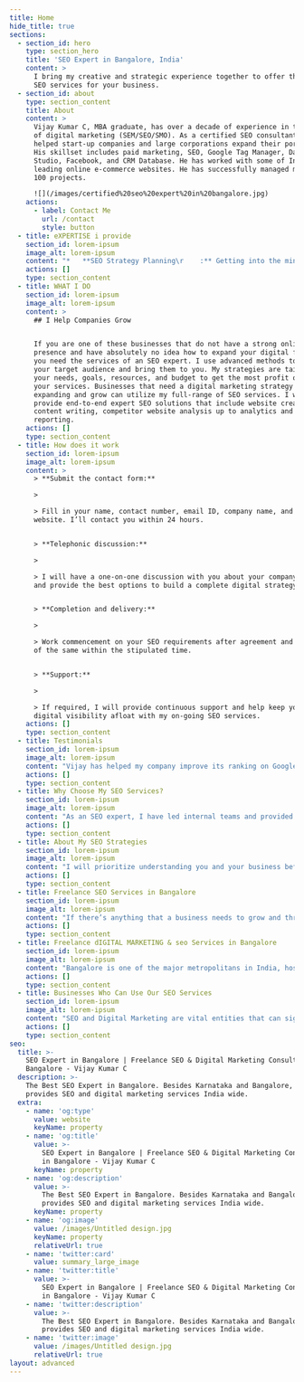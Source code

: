 ```yaml
---
title: Home
hide_title: true
sections:
  - section_id: hero
    type: section_hero
    title: 'SEO Expert in Bangalore, India'
    content: >
      I bring my creative and strategic experience together to offer the best
      SEO services for your business.
  - section_id: about
    type: section_content
    title: About
    content: >
      Vijay Kumar C, MBA graduate, has over a decade of experience in the field
      of digital marketing (SEM/SEO/SMO). As a certified SEO consultant, he
      helped start-up companies and large corporations expand their portfolios.
      His skillset includes paid marketing, SEO, Google Tag Manager, Data
      Studio, Facebook, and CRM Database. He has worked with some of India's
      leading online e-commerce websites. He has successfully managed more than
      100 projects.

      ![](/images/certified%20seo%20expert%20in%20bangalore.jpg)
    actions:
      - label: Contact Me
        url: /contact
        style: button
  - title: eXPERTISE i provide
    section_id: lorem-ipsum
    image_alt: lorem-ipsum
    content: "*   **SEO Strategy Planning\r    :** Getting into the mind of your users to give them what they’re looking for.\n\n*   **SEO Copywriting Services\r    :** Catchy and effective ad campaigns that’ll bring your audience to your website.\n\n*   **Local SEO Services\r    :** Providing your users content locally when they actually need it.\n\n*   **Keyword Research Services\r    :** Discover what to say to your audience and how to say it.\n\n*   **Onsite and Offsite Services\r    :** Getting your website organized from within and outside your web pages.\n\n*   **Conversion Optimization\r    :** Improving conversions by optimizing content and SEO.\n\n*   **Web Analytics Consultation\r    :** Detailed reporting on how people are using your website.\n\n*   **Google AdWords Service:**\r    Campaigns to generate quality leads and improve your business.\n\n*   **Website Audit Reports\r    :** Reports on why your website isn’t giving you the right results.\n"
    actions: []
    type: section_content
  - title: WHAT I DO
    section_id: lorem-ipsum
    image_alt: lorem-ipsum
    content: >
      ## I Help Companies Grow


      If you are one of these businesses that do not have a strong online
      presence and have absolutely no idea how to expand your digital footprint,
      you need the services of an SEO expert. I use advanced methods to assess
      your target audience and bring them to you. My strategies are tailored to
      your needs, goals, resources, and budget to get the most profit out of
      your services. Businesses that need a digital marketing strategy to start
      expanding and grow can utilize my full-range of SEO services. I will
      provide end-to-end expert SEO solutions that include website creation,
      content writing, competitor website analysis up to analytics and
      reporting.
    actions: []
    type: section_content
  - title: How does it work
    section_id: lorem-ipsum
    image_alt: lorem-ipsum
    content: >
      > **Submit the contact form:**

      >

      > Fill in your name, contact number, email ID, company name, and company
      website. I’ll contact you within 24 hours.


      > **Telephonic discussion:**

      >

      > I will have a one-on-one discussion with you about your company’s needs
      and provide the best options to build a complete digital strategy.


      > **Completion and delivery:**

      >

      > Work commencement on your SEO requirements after agreement and delivery
      of the same within the stipulated time.


      > **Support:**

      >

      > If required, I will provide continuous support and help keep your
      digital visibility afloat with my on-going SEO services.
    actions: []
    type: section_content
  - title: Testimonials
    section_id: lorem-ipsum
    image_alt: lorem-ipsum
    content: "Vijay has helped my company improve its ranking on Google and developed a strong SEO strategy to ensure it stays on page 1 of search engines. All I want to say is thank you for the quality work.\r\n\\- **Prasanna Nagiripati**\n\nThe most important quality I found in Vijay is that he would never say no to any challenges thrown at him. He is ready to wear different hats if his job demands. He is technically very sound and is always ready to learn new things. He is very good in multitasking and knows how to get work done.\n**- Kumar Garv**\n\nVijay is extremely professional in all his holding. Google is like his baby whom he would feed with best SEO tactics and technologies to keep it interested in the project he is working for. And yes, he is an avid reader. Writers, be aware! If you think you do leave behind few blunders and you think you will escape, let me tell you his eyes are always looking for the tiniest of details in your writing! Vijay is a gem of an employee for the marketing team... Vijay, hope your digital prowess is recognized and appreciated. May you have a bright future ahead :)\n**- Shilpi Saha**\n\nVijay is very dedicated at his work. improved our website visibility in Google within very short time.\n**- Shankar Prasad**\n\nRead More Reviews at [**LinkedIn**](https://www.linkedin.com/in/vijay-kumar-c-seo-and-sem-expert-in-bangalore-5660a359/) and [**Google**](https://www.google.com/search?q=seoexpertbengaluru\\&rlz=1C1RXQR_enIN966IN966\\&oq=seoexpertbengaluru\\&aqs=chrome.0.69i59j0i13j69i60l6.11416j0j7\\&sourceid=chrome\\&ie=UTF-8#lrd=0x3bae15a2da793e2b:0xbab18036427a51d8,1,,,)\n"
    actions: []
    type: section_content
  - title: Why Choose My SEO Services?
    section_id: lorem-ipsum
    image_alt: lorem-ipsum
    content: "As an SEO expert, I have led internal teams and provided strategic guidance in many successful campaigns, both online and offline. I have also demonstrated my ability to drive sales and increase brand awareness. I bring the best of the best digital strategies to your table. So, if you’re searching for a brilliant SEO expert or a top freelance digital marketing service in Bangalore, your search ends here.\n\n\n\n*   Over 10 years of experience as an SEO expert and consultant in Bangalore\r\n\n\n*   Proven track record of running successful marketing campaigns for start-ups, small companies, and local businesses\r\n\n\n*   Low-cost services with high-end returns\r\n\n\n*   Independent consultant without any added frills or costs\r\n\n\n*   Get more than what you pay for\r\n\n\n*   A single source for all your digital marketing needs\r\n\n\n*   Pick and choose the services you want\r\n\n\n*   Get ranked on the first page of Google\n"
    actions: []
    type: section_content
  - title: About My SEO Strategies
    section_id: lorem-ipsum
    image_alt: lorem-ipsum
    content: "I will prioritize understanding you and your business before we begin transforming it. We dig deep into your goals and construct effective strategies for growth.\r\n\n\nI will then begin deconstructing the history of your current SEO/Digital Marketing strategy to analyse pain points and areas of improvement. This, of course, varies based on the type of business we’re analysing. I also look at what your competitors are doing and assess their digital marketing efforts with respect to the industry.\r\n\n\nPost our analysis, I will create a fresh strategy that’s inclined to your goals and future digital trends. Once the strategy is approved, I begin implementing the solutions. I keep track of your website’s progress and provide reports on a regular basis. I also modify and update the solutions depending on market trends and customer feedback.\r\n\n\nTherefore, I create multiple levels of marketing that’ll maximize the visibility of your business online and provide profitable returns.\n"
    actions: []
    type: section_content
  - title: Freelance SEO Services in Bangalore
    section_id: lorem-ipsum
    image_alt: lorem-ipsum
    content: "If there’s anything that a business needs to grow and thrive, it’s a strong online presence. Many small and medium businesses have found immense success by going digital. A user-friendly website, a clear outline of the company’s services coupled with a good SEO strategy can make a huge difference in both growth and revenue.\r\n\n\nMy small team consists of experts who have been in the digital marketing game for over a decade. We have brought our creative and strategic minds together to offer our talent and services to businesses. We’ve worked with some of top ecommerce websites in India and have created winning strategies for their growth. We have also engaged with start-ups and developed their entire digital marketing blueprint.\r\n\n\nOur strategy for SEO is simple – Analyse, Empathize, Create, And Engage; analyse the need, empathize with the user, create the service, and engage to build a lasting relationship.\n"
    actions: []
    type: section_content
  - title: Freelance dIGITAL MARKETING & seo Services in Bangalore
    section_id: lorem-ipsum
    image_alt: lorem-ipsum
    content: "Bangalore is one of the major metropolitans in India, hosting and catering to a wide array of businesses. The primary domains that have made Bangalore their home include IT, retail, e-commerce, marketing, and finance. Industry bigwigs such as Amazon, Flipkart, Ola, Uber, and many such have set up office space here. Having such companies that offer similar services means competition between them is high and they, being digital businesses, employ marketing to their advantage to stay on top of their game.\n\nTherefore, yours may be a business that offers the same services as another but how do you stay ahead of your competition? By upping your digital marketing game, of course.\n\nSEO, when done right, will radically change the game in your favour. It helps you understand your customers, see what they like, analyse their journey, and provide services accordingly.\n\nThere still are a number of businesses who have not made a shift to digital and thus, are still behind when it comes to growth and revenue. Companies like this lose relevance and fade out of business quickly. Switching to digital late may give you a competitive disadvantage, which will reduce your market share significantly. Also, without understanding what your customers want, you’ll never know which direction to grow in. Going digital will help you reduce costs and increase growth.\n\n**YOU SHOULD MOVE YOUR BUSINESS TO DIGITAL TODAY; YOUR COMPETITORS ALREADY HAVE.**\n\n\rInitially, businesses such as hotels, motels, banquet halls, restaurants, event organizers, retail shop mostly offered their services directly from their location i.e. a physical store or office. Their customers had to meet representatives in person for even simple tasks such as getting a quote. Without having an online presence, such businesses suffer from lack of customers and ring in losses. By going online, they can reach out to more and more customers and offer additional services that will improve their market value.\n\n\rIf you are one of these businesses that do not have a strong online presence and have absolutely no idea how to expand your digital footprint, we’re here for you. We use advanced methods to assess your target audience and bring them to you. Our strategies are tailored to your needs, goals, resources, and budget to get the most profit out of your services.\n\n\rThere aren’t many agencies who will offer freelance digital marketing in Bangalore. Most of them provide “packages” with services that you may or may not need. Later, you end up paying more for solutions that you could have used for a fraction of the price. That’s why we do a complete analysis of your website and business before suggesting any service.\n"
    actions: []
    type: section_content
  - title: Businesses Who Can Use Our SEO Services
    section_id: lorem-ipsum
    image_alt: lorem-ipsum
    content: "SEO and Digital Marketing are vital entities that can significantly improve the ranking of your website on a Search Engine Results Page (SERP). While large organizations have dedicated Digital Marketing teams, the remaining end of the spectrum has to engage other ways to handle their digital marketing side of business.\n\n\rBusinesses that need a SEO strategy to start expanding and grow can utilize my full-range of services. I provide end-to-end SEO solutions that includes website creation, content writing, competitor website analysis up to analytics and reporting. Businesses that already have a website and basic essentials online but are unable to tap into the right strategies can also consult me to get an effective solution to their online marketing woes.\n\n\rMy SEO solutions portfolio covers the following types businesses in Bangalore.\n\n**SEO for Small-scale Businesses in Bangalore**\r\nSmall scale business can grow their business using our targeted seo services as per your market. Below are few examples of businesses fall in this category. Grocery Store with Delivery Service, fastfood centers , cafe shops, organic food stores , catering business , paying guest services , hostels for students/working individuals , travel agencies , real estate brokerage , day care/children care centers, cleaning services, flower delivery service, beauty parlours, fitness centers…etc\n\n**SEO for Small- to Medium-scale Businesses in Bangalore**\r\nThe Small and Medium Enterprises have been the back bone of the Indian economy. In-order to compete with competitors, one should consistently focus on increasing the brand value. Our SEO services are the best fit for many types of Small and medium scale companies like BPO’s, IT startup’S, Manufacturing companies, Warehouse services, schools and educational institutions, packers and movers, packaging companies, cosmetic hospital networks, web designing companies…etc\n\n**SEO for Local Businesses in Bangalore**\r\nA type of business that is based in a local area and provides a variety of commodities, goods, products or services that are needed to a local population. Local business differs from a regional business, national business or international business. Business like popular restaurants, Understanding your local audience is very crucial to grow your business locally. We offer variety of Local SEO services for your business.\n\n**SEO for E-commerce Businesses in Bangalore**\r\nE-commerce is the activity of buying or selling of products on online services or over the Internet. There are many e-commerce giants operating their services in Bangalore.  Whether you are startup or branded e-commerce in Bangalore. We offer various seo services for your e-commerce business.\n"
    actions: []
    type: section_content
seo:
  title: >-
    SEO Expert in Bangalore | Freelance SEO & Digital Marketing Consultant in
    Bangalore - Vijay Kumar C
  description: >-
    The Best SEO Expert in Bangalore. Besides Karnataka and Bangalore, he
    provides SEO and digital marketing services India wide.
  extra:
    - name: 'og:type'
      value: website
      keyName: property
    - name: 'og:title'
      value: >-
        SEO Expert in Bangalore | Freelance SEO & Digital Marketing Consultant
        in Bangalore - Vijay Kumar C
      keyName: property
    - name: 'og:description'
      value: >-
        The Best SEO Expert in Bangalore. Besides Karnataka and Bangalore, he
        provides SEO and digital marketing services India wide.
      keyName: property
    - name: 'og:image'
      value: /images/Untitled design.jpg
      keyName: property
      relativeUrl: true
    - name: 'twitter:card'
      value: summary_large_image
    - name: 'twitter:title'
      value: >-
        SEO Expert in Bangalore | Freelance SEO & Digital Marketing Consultant
        in Bangalore - Vijay Kumar C
    - name: 'twitter:description'
      value: >-
        The Best SEO Expert in Bangalore. Besides Karnataka and Bangalore, he
        provides SEO and digital marketing services India wide.
    - name: 'twitter:image'
      value: /images/Untitled design.jpg
      relativeUrl: true
layout: advanced
---
```

